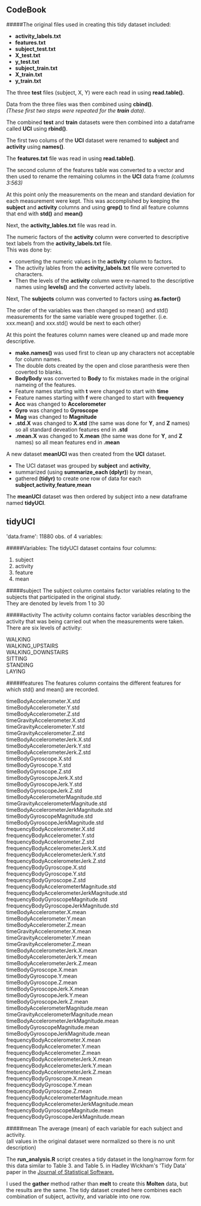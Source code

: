 
CodeBook
---
#####The original files used in creating this tidy dataset included:

* **activity_labels.txt**  
* **features.txt**  
* **subject_test.txt**  
* **X_test.txt**  
* **y_test.txt**  
* **subject_train.txt**  
* **X_train.txt**  
* **y_train.txt**  

The three **test** files (subject, X, Y) were each read in using **read.table()**.  


Data from the three files was then combined using **cbind()**.  
*(These first two steps were repeated for the **train** data)*.  


The combined **test** and **train** datasets were then combined into a dataframe called **UCI** using **rbind()**.  


The first two colums of the **UCI** dataset were renamed to **subject** and **activity** using **names()**.   


The **features.txt** file was read in using **read.table()**.  


The second column of the features table was converted to a vector and then used to rename the remaining columns in the **UCI** data frame *(columns 3:563)*  


At this point only the measurements on the mean and standard deviation for each measurement were kept. 
	This was accomplished by keeping the **subject** and **activity** columns and using **grep()** to find all feature columns that end with **std()** and **mean()**  
        
        
Next, the **activity_lables.txt** file was read in.  


The numeric factors of the **activity** column were converted to descriptive text labels from the **activity_labels.txt** file.  
This was done by:

* converting the numeric values in the **activity** column to factors.  
* The activity lables from the **activity_labels.txt** file were converted to characters.  
* Then the levels of the **activity** column were re-named to the descriptive names using **levels()** and the converted activity labels.

Next, The **subjects** column was converted to factors using **as.factor()**

The order of the variables was then changed so mean() and std() measurements for the same variable were grouped together. (i.e. xxx.mean() and xxx.std() would be next to each other)
        
        
At this point the features column names were cleaned up and made more descriptive.

* **make.names()** was used first to clean up any characters not acceptable for column names.  
* The double dots created by the open and close paranthesis were then coverted to blanks.  
* **BodyBody** was converted to **Body** to fix mistakes made in the original nameing of the features.  
* Feature names starting with **t** were changed to start with **time**  
* Feature names starting with **f** were changed to start with **frequency**  
* **Acc** was changed to **Accelorometer**  
* **Gyro** was changed to **Gyroscope**  
* **Mag** was changed to **Magnitude**  
* **.std.X** was changed to **X.std** (the same was done for **Y**, and **Z** names) so all standard deveation features end in **.std**  
* **.mean.X** was changed to **X.mean** (the same was done for **Y**, and **Z** names) so all mean features end in **.mean**  


A new dataset **meanUCI** was then created from the **UCI** dataset.  

* The UCI dataset was grouped by **subject** and **activity**,  
* summarized (using **summarize_each (dplyr)**) by mean,  
* gathered **(tidyr)** to create one row of data for each **subject**,**activity**,**feature**,**mean**  

The **meanUCI** dataset was then ordered by subject into a new dataframe named **tidyUCI**.


tidyUCI
---
'data.frame': 11880 obs. of  4 variables:  

#####Variables:
The tidyUCI dataset contains four columns:

  1. subject  
  2. activity  
  3. feature  
  4. mean  
  
#####subject
The subject column contains factor variables relating to the subjects that participated in the original study.  
They are denoted by levels from 1 to 30

#####activity
The activity column contains factor variables describing the activity that was being carried out when the measurements were taken.  
There are six levels of activity:  

  WALKING  
  WALKING_UPSTAIRS  
  WALKING_DOWNSTAIRS  
  SITTING  
  STANDING  
  LAYING
  
#####features
The features column contains the different features for which std() and mean() are recorded.

  timeBodyAccelerometer.X.std  
  timeBodyAccelerometer.Y.std  
  timeBodyAccelerometer.Z.std  
  timeGravityAccelerometer.X.std  
  timeGravityAccelerometer.Y.std  
  timeGravityAccelerometer.Z.std  
  timeBodyAccelerometerJerk.X.std  
  timeBodyAccelerometerJerk.Y.std  
  timeBodyAccelerometerJerk.Z.std  
  timeBodyGyroscope.X.std  
  timeBodyGyroscope.Y.std  
  timeBodyGyroscope.Z.std  
  timeBodyGyroscopeJerk.X.std  
  timeBodyGyroscopeJerk.Y.std  
  timeBodyGyroscopeJerk.Z.std  
  timeBodyAccelerometerMagnitude.std  
  timeGravityAccelerometerMagnitude.std  
  timeBodyAccelerometerJerkMagnitude.std  
  timeBodyGyroscopeMagnitude.std  
  timeBodyGyroscopeJerkMagnitude.std  
  frequencyBodyAccelerometer.X.std  
  frequencyBodyAccelerometer.Y.std  
  frequencyBodyAccelerometer.Z.std  
  frequencyBodyAccelerometerJerk.X.std  
  frequencyBodyAccelerometerJerk.Y.std  
  frequencyBodyAccelerometerJerk.Z.std  
  frequencyBodyGyroscope.X.std  
  frequencyBodyGyroscope.Y.std  
  frequencyBodyGyroscope.Z.std  
  frequencyBodyAccelerometerMagnitude.std  
  frequencyBodyAccelerometerJerkMagnitude.std  
  frequencyBodyGyroscopeMagnitude.std  
  frequencyBodyGyroscopeJerkMagnitude.std  
  timeBodyAccelerometer.X.mean  
  timeBodyAccelerometer.Y.mean  
  timeBodyAccelerometer.Z.mean  
  timeGravityAccelerometer.X.mean  
  timeGravityAccelerometer.Y.mean  
  timeGravityAccelerometer.Z.mean  
  timeBodyAccelerometerJerk.X.mean  
  timeBodyAccelerometerJerk.Y.mean  
  timeBodyAccelerometerJerk.Z.mean  
  timeBodyGyroscope.X.mean  
  timeBodyGyroscope.Y.mean  
  timeBodyGyroscope.Z.mean  
  timeBodyGyroscopeJerk.X.mean  
  timeBodyGyroscopeJerk.Y.mean  
  timeBodyGyroscopeJerk.Z.mean  
  timeBodyAccelerometerMagnitude.mean  
  timeGravityAccelerometerMagnitude.mean  
  timeBodyAccelerometerJerkMagnitude.mean  
  timeBodyGyroscopeMagnitude.mean  
  timeBodyGyroscopeJerkMagnitude.mean  
  frequencyBodyAccelerometer.X.mean  
  frequencyBodyAccelerometer.Y.mean  
  frequencyBodyAccelerometer.Z.mean  
  frequencyBodyAccelerometerJerk.X.mean  
  frequencyBodyAccelerometerJerk.Y.mean  
  frequencyBodyAccelerometerJerk.Z.mean  
  frequencyBodyGyroscope.X.mean  
  frequencyBodyGyroscope.Y.mean  
  frequencyBodyGyroscope.Z.mean  
  frequencyBodyAccelerometerMagnitude.mean  
  frequencyBodyAccelerometerJerkMagnitude.mean  
  frequencyBodyGyroscopeMagnitude.mean  
  frequencyBodyGyroscopeJerkMagnitude.mean  
  
#####mean
The average (mean) of each variable for each subject and activity.  
(all values in the original dataset were normalized so there is no unit description)


The **run_analysis.R** script creates a tidy dataset in the long/narrow form for this data similar to Table 3. and Table 5. in Hadley Wickham's 'Tidy Data' paper in the [Journal of Statistical Software.](http://www.jstatsoft.org/v59/i10/paper)  

I used the **gather** method rather than **melt** to create this **Molten** data, but the results are the same.
The tidy dataset created here combines each combination of subject, activity, and variable into one row.
 















